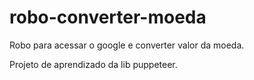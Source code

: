# robo-converter-moeda
Robo para acessar o google e converter valor da moeda.

Projeto de aprendizado da lib puppeteer.
